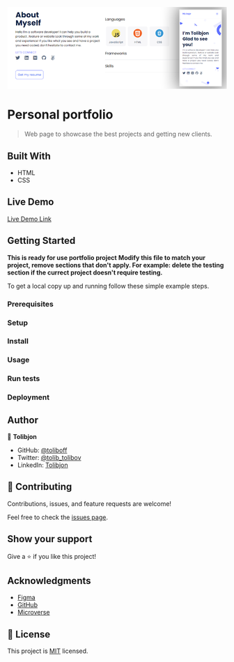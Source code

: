 ![](./img/DesktopAndMobile.png)

# Personal portfolio

> Web page to showcase the best projects and getting new clients. 


## Built With

- HTML
- CSS

## Live Demo

[Live Demo Link](https://livedemo.com)

## Getting Started

**This is ready for use portfolio project**
**Modify this file to match your project, remove sections that don't apply. For example: delete the testing section if the currect project doesn't require testing.**


To get a local copy up and running follow these simple example steps.

### Prerequisites
    
### Setup

### Install

### Usage

### Run tests

### Deployment




## Author

👤 **Tolibjon**

- GitHub: [@toliboff](https://https://github.com/toliboff)
- Twitter: [@tolib_tolibov](https://twitter.com/tolib_tolibov)
- LinkedIn: [Tolibjon](https://linkedin.com/in/tolibjon-tolibov)

## 🤝 Contributing

Contributions, issues, and feature requests are welcome!

Feel free to check the [issues page](../../issues/).

## Show your support

Give a ⭐️ if you like this project!

## Acknowledgments
* [Figma](https://figma.org)
* [GitHub](https://www.github.com)
* [Microverse](https://microverse.org)


## 📝 License

This project is [MIT](./MIT.md) licensed.